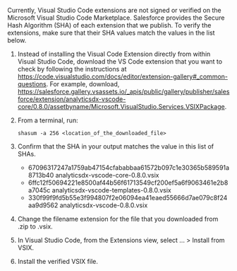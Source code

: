 Currently, Visual Studio Code extensions are not signed or verified on the
Microsoft Visual Studio Code Marketplace. Salesforce provides the Secure Hash
Algorithm (SHA) of each extension that we publish. To verify the extensions,
make sure that their SHA values match the values in the list below.

1. Instead of installing the Visual Code Extension directly from within Visual
   Studio Code, download the VS Code extension that you want to check by
   following the instructions at
   https://code.visualstudio.com/docs/editor/extension-gallery#_common-questions.
   For example, download,
   https://salesforce.gallery.vsassets.io/_apis/public/gallery/publisher/salesforce/extension/analyticsdx-vscode-core/0.8.0/assetbyname/Microsoft.VisualStudio.Services.VSIXPackage.

2. From a terminal, run:

    `shasum -a 256 <location_of_the_downloaded_file>`

3. Confirm that the SHA in your output matches the value in this list of SHAs.

   - 67096317247a1759ab47154cfababbaa61572b097c1e30365b589591a8713b40  analyticsdx-vscode-core-0.8.0.vsix
   - 6ffc12f50694221e8500af44b56f61713549cf200ef5a6f9063461e2b8a7045c  analyticsdx-vscode-templates-0.8.0.vsix
   - 330f99f9fd5b55e3f994807f2e06094ea41eaed55666d7ae079c8f24aa9d9562  analyticsdx-vscode-0.8.0.vsix


4. Change the filename extension for the file that you downloaded from .zip to
.vsix.

5. In Visual Studio Code, from the Extensions view, select ... > Install from
VSIX.

6. Install the verified VSIX file.

